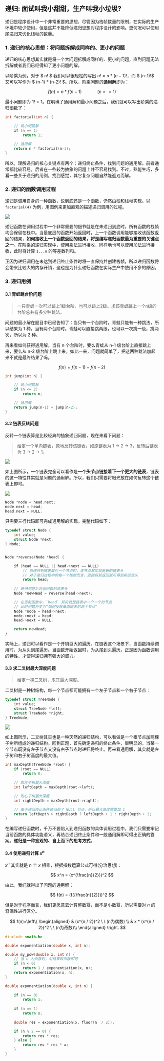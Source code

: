 
## 递归: 面试叫我小甜甜，生产叫我小垃圾?

递归是程序设计中一个非常重要的思想，尽管因为栈帧数量的限制，在实际的生产环境中较少使用，但是这并不能降低递归思想对程序设计的影响。更何况可以使用尾递归来优化栈帧的数量。

### 1. 递归的核心思想：将问题拆解成同样的、更小的问题

递归的核心思想其实就是将一个大问题拆解成同样的、更小的问题，直到问题无法拆解或者我们已经得知了更小问题的解。

以阶乘为例，对于 $ n! $ 我们可以很轻松的写出 $n! = n * (n-1)!$，而 $ (n-1)!$ 又可以写作为 $ (n-1) * (n-2)! $。所以，阶乘问题的**通用解**即为：

$$ f(n) = n * f(n-1) \ \ \ \ \ \ \ \ \ \ \ \ \ (n >= 1)$$

最小问题即为 $1! = 1$。在明确了通用解和最小问题之后，我们就可以写出阶乘的递归函数了：

```cpp
int factorial(int n) {

    // 最小问题解
    if (n == 1)
        return 1;
    
    // 通用解
    return n * factorial(n-1);
}
```

所以，理解递归的核心关键点有两个：递归终止条件，找到问题的通用解。前者通常都比较容易，后者在一些较为抽象的问题上并不容易找到。不过，熟能生巧，多看一些关于递归的用例，找到感觉，其它复杂问题自然能迎刃而解。

### 2. 递归的函数调用过程

递归是调用自身的一种函数，说到底还是一个函数，仍然由栈和栈帧实现。以 `factorial(4)` 为例，用图例来更加直观的描述递归调用的过程。

![](https://smartkeyerror.oss-cn-shenzhen.aliyuncs.com/Snorlax/data-structure/recursive/factorial.png)

递归函数在调用过程中一个非常重要的细节就是在未递归到底时，所有函数的栈帧均会保留在栈中。当最底层的函数开始返回时，上一个函数调用能够接收该函数返回的结果，**如何接收上一个函数返回的结果，将是编写递归函数最为重要的关键点之一**。在阶乘的递归实现中，使用乘法进行接收，同样地也可以使用加法进行接收，此时将计算 `1...n` 的等差数列和。

正因为递归调用在未达到递归终止条件时将一直保持并创建栈帧，所以递归函数将会带来比较大的内存开销，这也是为什么递归函数在实际生产中使用不多的原因。

### 3. 递归用例

#### 3.1 青蛙跳台阶问题

> 一只青蛙一次可以跳上1级台阶，也可以跳上2级。求该青蛙跳上一个n级的台阶总共有多少种跳法。

问题的最小解在题目中已经告知了：当只有一个台阶时，青蛙只能有一种跳法，所以结果为 1 种。当有两个台阶时，青蛙可以直接跳两级，也可以一次跳一级，跳两次，所以为 2 种。

再来看如何获得通用解，当有 n 个台阶时，要么青蛙从 n-1 级台阶上直接跳上来，要么从 n-2 级台阶上跳上来。如此一来，问题就简单了，把这两种跳法加起来不就是最终结果了吗。

$$ f(n) = f(n-1) + f(n-2) $$

```cpp
int jump(int n) {

    // 最小问题解
    if (n <= 2)
        return n;

    // 通用解
    return jump(n-1) + jump(n-2);
}
```

#### 3.2 链表反转问题

反转一个链表算是比较经典的抽象递归问题，现在来看下问题：

> 给定一个单向链表，原地反转该链表，如原链表为 1 -> 2 -> 3，反转后链表为 3 -> 2 -> 1。

![](https://smartkeyerror.oss-cn-shenzhen.aliyuncs.com/Snorlax/data-structure/recursive/LinkedList.png)

如上图所示，一个链表完全可以看作是**一个头节点链接着下一个更大的链表**，链表的这一特性其实就是问题的通用解。所以，我们只需要将眼光放在如何反转这个链表上即可。

![](https://smartkeyerror.oss-cn-shenzhen.aliyuncs.com/Snorlax/data-structure/recursive/Reverse-LinkedList.png)

```cpp
Node *node = head.next;
node.next = head;
head.next = NULL;
```

只需要三行代码即可完成通用解的实现。完整代码如下：

```cpp
typedef struct Node {
    int value;
    struct Node *next;
} Node;


Node *reverse(Node *head) {

    if (head == NULL || head->next == NULL)
        // 当递归到链表最后一个节点时，该节点其实就是新的链表头
        // 对于递归过程中的每一个栈帧而言，直接将其返回就可得到新链表头
        return head;
    
    // 递归到底后将返回新的链表头
    Node *newHead = reverse(head->next);

    // 在当前函数中，`head` 其实就是链表中一个一个的节点
    // 此时问题将变为“如何反转单向链表的两个节点”
    Node *node = head->next;
    node->next = head;
    head->next = NULL;

    return newHead;
}
```

实际上，递归可以看作是一个开销巨大的遍历。在链表这个场景下，当函数持续调用时，为从头到尾遍历。当函数开始返回时，为从尾到头遍历。正是因为函数调用的特性，才使得递归拥有强大的威力。

#### 3.3 求二叉树最大深度问题

> 给定一棵二叉树，求其最大深度。

二叉树是一种树结构，每一个节点都可能拥有一个左子节点和一个右子节点：

```cpp
typedef struct TreeNode {
    int value;
    struct TreeNode *left;
    struct TreeNode *right;
} TreeNode;
```

![](https://smartkeyerror.oss-cn-shenzhen.aliyuncs.com/Snorlax/data-structure/recursive/bt.png)

如上图所示，二叉树其实也是一种天然的递归结构，可以看做是一个根节点加两棵子树所组成的递归结构。回到正题，首先确定递归的终止条件，很明显的，当某一个节点既没有左子节点又没有右子节点时递归将终止。再来看通用解，其实就是左子树和右子树高度的最大值。

```cpp
int maxDepth(TreeNode *root) {
    if (root == NULL)
        return 0;
    
    // 取左子树最大深度
    int leftDepth = maxDepth(root->left);

    // 取右子树最大深度
    int rightDepth = maxDepth(root->right);

    // 由于递归终止条件递归到了 NULL 节点，所以最大高度需要加 1
    return leftDepth > rightDepth ? leftDepth + 1 : rightDepth + 1;
}
```

在编写递归函数时，千万不要陷入到递归函数的具体调用过程中。我们只需要牢记当前函数的具体功能语义，再结合递归终止条件和一般通用解即可得出正确的答案。**递归是一种宏观的、自上而下的思考方式**。

#### 3.4 使用递归计算 $x^n$

$x^n$ 其实就是 $n$ 个 $x$ 相乘，根据指数运算公式可得(分治思想)：

$$ x^n = (x^{\frac{n}{2}})^2 $$

由此，我们就得出了问题的通用解：

$$ f(n) = (f({\frac{n}{2}}))^2 $$

但是对于程序而言，我们更愿意去计算整数幂，而不是小数幂，所以需要对 $n$ 的奇偶性进行区分。

$$ f(n)=\left\{
\begin{aligned}
& (x^{n / 2})^2 \ \ (n为偶数) \\
& x * (x^{n / 2})^2  \ \ (n为奇数)\\
\end{aligned}
\right.
$$

```cpp
#include <math.h>

double exponentiation(double x, int n);

double my_pow(double x, int n) {
    // 当 n 为负数时，对结果取倒数即可
    if (n < 0)
        return 1 / exponentiation(x, n);
    return exponentiation(x, n);
}

double exponentiation(double x, int n) {
    
    if (n == 0)
        return 1;
    
    if (n == 1) 
        return x;
    
    double res = exponentiation(x, floor(n  / 2));

    if (n % 2 == 0) {
        return res * res;
    } else {
        return res * res * x;
    }
}
```